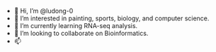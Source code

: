 - 👋 Hi, I’m @ludong-0
- 👀 I’m interested in painting, sports, biology, and computer science.
- 🌱 I’m currently learning RNA-seq analysis.
- 💞️ I’m looking to collaborate on Bioinformatics.
- 📫 

<!---
ludong-0/ludong-0 is a ✨ special ✨ repository because its `README.md` (this file) appears on your GitHub profile.
You can click the Preview link to take a look at your changes.
--->
